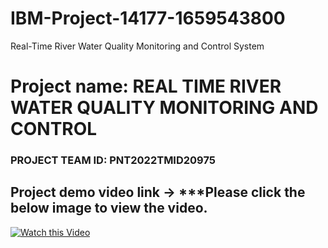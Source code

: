 # IBM-Project-14177-1659543800
Real-Time River Water Quality Monitoring and Control System
# Project name: REAL TIME RIVER WATER QUALITY MONITORING AND CONTROL 

### PROJECT TEAM ID: PNT2022TMID20975

## Project demo video link -> ***Please click the below image to view the video.

[![Watch this Video](https://i.imgur.com/ps4yFMB.jpeg)](https://youtu.be/nnHGvgb63Zo)


